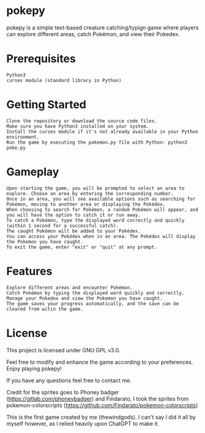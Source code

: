 # pokepy

pokepy is a simple text-based creature catching/typign game where players can explore different areas, catch Pokémon, and view their Pokedex.

# Prerequisites

    Python3
    curses module (standard library in Python)

# Getting Started

    Clone the repository or download the source code files.
    Make sure you have Python3 installed on your system.
    Install the curses module if it's not already available in your Python environment.
    Run the game by executing the pokemon.py file with Python: python3 poke.py

# Gameplay

    Upon starting the game, you will be prompted to select an area to explore. Choose an area by entering the corresponding number.
    Once in an area, you will see available options such as searching for Pokémon, moving to another area or displaying the Pokédex.
    When choosing to search for Pokémon, a random Pokémon will appear, and you will have the option to catch it or run away.
    To catch a Pokémon, type the displayed word correctly and quickly (within 1 second for a successful catch).
    The caught Pokémon will be added to your Pokédex.
    You can access your Pokédex when in an area. The Pokédex will display the Pokemon you have caught.
    To exit the game, enter "exit" or "quit" at any prompt.

# Features

    Explore different areas and encounter Pokémon.
    Catch Pokémon by typing the displayed word quickly and correctly.
    Manage your Pokedex and view the Pokemon you have caught.
    The game saves your progress automatically, and the save can be cleared from witin the game.


# License

This project is licensed under GNU GPL v3.0.

Feel free to modify and enhance the game according to your preferences. Enjoy playing pokepy!

If you have any questions feel free to contact me.

Credit for the sprites goes to Phoney badger (https://gitlab.com/phoneybadger) and Findarato, I took the sprites from pokemon-colorscripts (https://github.com/Findarato/pokemon-colorscripts)

This is the first game created by me (thewindgods). I can't say I did it all by myself however, as I relied heavily upon ChatGPT to make it.

